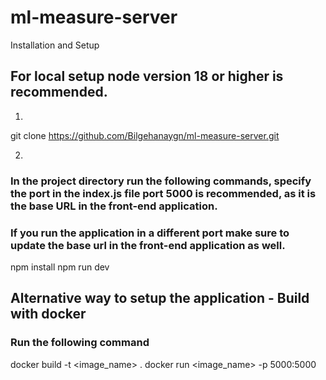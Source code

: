 # ml-measure-server

Installation and Setup


## For local setup node version 18 or higher is recommended.

1.
git clone https://github.com/Bilgehanaygn/ml-measure-server.git

2.
### In the project directory run the following commands, specify the port in the index.js file port 5000 is recommended, as it is the base URL in the front-end application.
### If you run the application in a different port make sure to update the base url in the front-end application as well.

npm install
npm run dev



## Alternative way to setup the application - Build with docker 
### Run the following command

docker build -t <image_name> .
docker run <image_name> -p 5000:5000
